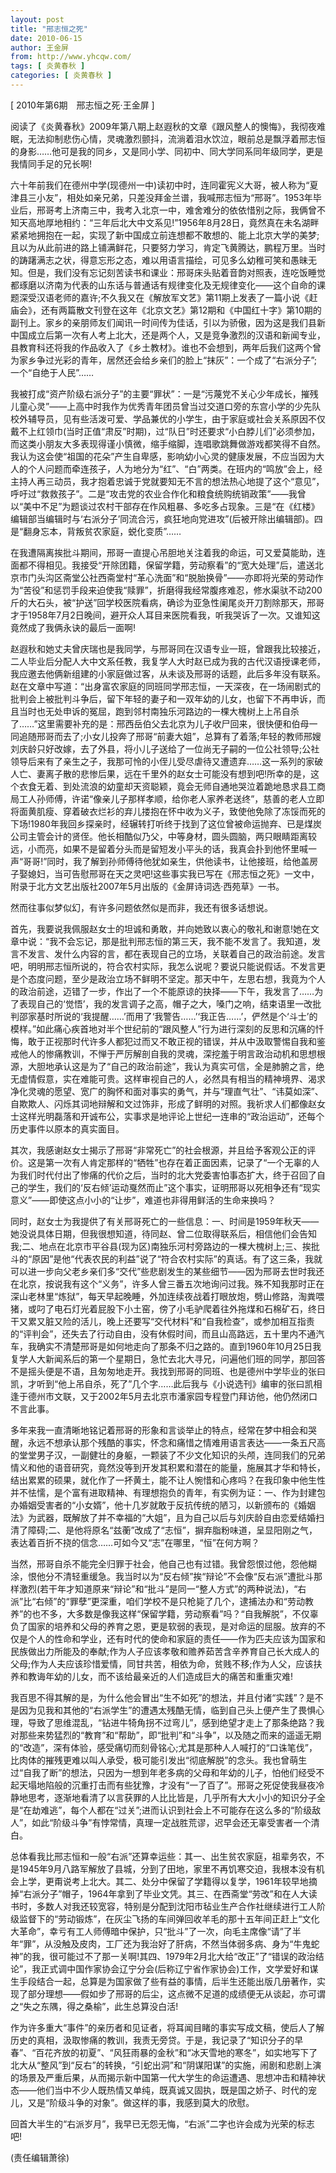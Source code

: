 ```yaml
---
layout: post
title: "邢志恒之死"
date: 2010-06-15
author: 王金屏
from: http://www.yhcqw.com/
tags: [ 炎黄春秋 ]
categories: [ 炎黄春秋 ]
---
```



[ 2010年第6期　邢志恒之死·王金屏 ]


阅读了《炎黄春秋》2009年第八期上赵遐秋的文章《跟风整人的懊悔》，我彻夜难眠，无法抑制悲伤心情，灵魂激烈颤抖，流淌着泪水饮泣，眼前总是飘浮着邢志恒的身影……他可是我的同乡，又是同小学、同初中、同大学同系同年级同学，更是我情同手足的兄长啊!


六十年前我们在德州中学(现德州一中)读初中时，连同霍宪义大哥，被人称为“夏津县三小友”，相处如亲兄弟，只差没拜金兰谱，我喊邢志恒为“邢哥”。1953年毕业后，邢哥考上济南三中，我考入北京一中，难舍难分的依依惜别之际，我俩曾不知天高地厚地相约：“三年后北大中文系见!”1956年8月28日，竟然真在未名湖畔紧紧地拥抱在一起，实现了新中国成立前连想都不敢想的、能上北京大学的美梦;且以为从此前进的路上铺满鲜花，只要努力学习，肯定飞黄腾达，鹏程万里。当时的踌躇满志之状，得意忘形之态，难以用语言描绘，可见多么幼稚可笑和愚昧无知。但是，我们没有忘记刻苦读书和课业：邢哥床头贴着音韵对照表，连吃饭睡觉都琢磨以济南为代表的山东话与普通话有规律变化及无规律变化——这个自命的课题深受汉语老师的嘉许;不久我又在《解放军文艺》第11期上发表了一篇小说《赶庙会》，还有两篇散文刊登在这年《北京文艺》第12期和《中国红十字》第10期的副刊上。家乡的亲朋师友们闻讯一时间传为佳话，引以为骄傲，因为这是我们县新中国成立后第一次有人考上北大，还是两个人，又是竞争激烈的汉语和新闻专业，县教育科还将我的作品收入了《乡土教材》。谁也不会想到，两年后我们这两个曾为家乡争过光彩的青年，居然还会给乡亲们的脸上“抹灰”：一个成了“右派分子”;一个“自绝于人民”……


我被打成“资产阶级右派分子”的主要“罪状”：一是“污蔑党不关心少年成长，摧残儿童心灵”——上高中时我作为优秀青年团员曾当过交道口旁的东宫小学的少先队校外辅导员，见有些活泼可爱、学品兼优的小学生，由于家庭或社会关系原因不仅戴不上红领巾(当时正值“肃反”时期)，过“队日”时还要求“小白脖儿们”必须参加，而这类小朋友大多表现得谨小慎微，缩手缩脚，连唱歌跳舞做游戏都笑得不自然。我认为这会使“祖国的花朵”产生自卑感，影响幼小心灵的健康发展，不应当因为大人的个人问题而牵连孩子，人为地分为“红”、“白”两类。在班内的“鸣放”会上，经主持人再三动员，我才抱着忠诚于党就要知无不言的想法热心地提了这个“意见”，呼吁过“救救孩子”。二是“攻击党的农业合作化和粮食统购统销政策”——我曾以“美中不足”为题谈过农村干部存在作风粗暴、多吃多占现象。三是“在《红楼》编辑部当编辑时与‘右派分子’同流合污，疯狂地向党进攻”(后被开除出编辑部)。四是“翻身忘本，背叛贫农家庭，蜕化变质”……


在我遭隔离挨批斗期间，邢哥一直提心吊胆地关注着我的命运，可又爱莫能助，连面都不得相见。我接受“开除团籍，保留学籍，劳动察看”的“宽大处理”后，遣送北京市门头沟区斋堂公社西斋堂村“革心洗面”和“脱胎换骨”——亦即将光荣的劳动作为“苦役”和惩罚手段来迫使我“赎罪”，折磨得我经常腹疼难忍，修水渠驮不动200斤的大石头，被“护送”回学校医院看病，确诊为亚急性阑尾炎开刀割除那天，邢哥才于1958年7月2日晚间，避开众人耳目来医院看我，听我哭诉了一次。又谁知这竟然成了我俩永诀的最后一面啊!


赵遐秋和她丈夫曾庆瑞也是我同学，与邢哥同在汉语专业一班，曾跟我比较接近，二人毕业后分配人大中文系任教，我复学人大时赵已成为我的古代汉语授课老师，我应邀去他俩新组建的小家庭做过客，从未谈及邢哥的话题，此后多年没有联系。赵在文章中写道：“出身富农家庭的同班同学邢志恒，一天深夜，在一场闹剧式的批判会上被批判斗争后，留下年轻的妻子和一双年幼的儿女，也留下不再申诉，而且当时也无处申诉的冤屈，跑到邻村南独乐河路边的一棵大槐树上上吊自杀了……”这里需要补充的是：邢西岳伯父去北京为儿子收尸回来，很快便和伯母一同追随邢哥而去了;小女儿投奔了邢哥“前妻大姐”，总算有了着落;年轻的教师邢嫂刘庆龄只好改嫁，去了外县，将小儿子送给了一位尚无子嗣的一位公社领导;公社领导后来有了亲生之子，我那可怜的小侄儿受尽虐待又遭遗弃……这一系列的家破人亡、妻离子散的悲惨后果，远在千里外的赵女士可能没有想到吧!所幸的是，这个衣食无着、到处流浪的幼童却天资聪颖，竟会无师自通地哭泣着跪地恳求县工商局工人孙师傅，许诺“像亲儿子那样孝顺，给你老人家养老送终”，慈善的老人立即将面黄肌瘦、穿着破衣烂衫的弃儿搂抱在怀中收为义子，致使他免除了冻馁而死的下场!1980年我回乡探亲时，经辗转打听终于找到了这位曾被命运抛弃、已是煤炭公司主管会计的贤侄。他长相酷似乃父，中等身材，圆头圆脑，两只眼睛距离较远，小而亮，如果不是留着分头而是留短发小平头的话，我真会扑到他怀里喊一声“哥哥!”同时，我了解到孙师傅待他犹如亲生，供他读书，让他接班，给他盖房子娶媳妇，当可告慰邢哥在天之灵吧!这些事实我已写在《邢志恒之死》一文中，附录于北方文艺出版社2007年5月出版的《金屏诗词选·西苑草》一书。

然而往事似梦似幻，有许多问题依然似是而非，我还有很多话想说。


首先，我要说我佩服赵女士的坦诚和勇敢，并向她致以衷心的敬礼和谢意!她在文章中说：“我不会忘记，那是批判邢志恒的第三天，我不能不发言了。我知道，发言不发言、发什么内容的言，都在表现自己的立场，关联着自己的政治前途。发言吧，明明邢志恒所说的，符合农村实际，我怎么说呢？要说只能说假话。不发言更是个态度问题，至少是政治立场不鲜明不坚定。那天中午，左思右想，我竟为个人的政治前途，迈错了一步，作出了一个不能原谅的抉择——下午，我发言了……为了表现自己的‘觉悟’，我的发言调子之高，帽子之大，嗓门之响，结束语里一改批判邵家基时所说的‘我提醒……’而用了‘我警告……’‘我正告……’，俨然是个‘斗士’的模样。”如此痛心疾首地对半个世纪前的“跟风整人”行为进行深刻的反思和沉痛的忏悔，敢于正视那时代许多人都犯过而又不敢正视的错误，并从中汲取警惕自我和鉴戒他人的惨痛教训，不惮于严厉解剖自我的灵魂，深挖羞于明言政治动机和思想根源，大胆地承认这是为了“自己的政治前途”，我认为真实可信，全是肺腑之言，绝无虚情假意，实在难能可贵。这样审视自己的人，必然具有相当的精神境界、渴求净化灵魂的愿望、宽广的胸怀和面对事实的勇气，并与“理直气壮”、“讳莫如深”、自欺欺人、闪烁其词地辩解和文过饰非，形成了鲜明的对照。我祈求人们都像赵女士这样光明磊落和开诚布公，实事求是地评论上世纪一连串的“政治运动”，还每个历史事件以原本的真实面目。


其次，我感谢赵女士揭示了邢哥“非常死亡”的社会根源，并且给予客观公正的评价。这是第一次有人肯定那样的“牺牲”也存在着正面因素，记录了“一个无辜的人为我们时代付出了惨痛的代价之后，当时的北大党委害怕事态扩大，终于召回了自己的学生，我们的‘反右倾’运动戛然而止”这个事实，证明邢哥以死相争还有“现实意义”——即使这点小小的“让步”，难道也非得用鲜活的生命来换吗？


同时，赵女士为我提供了有关邢哥死亡的一些信息：一、时间是1959年秋天——她没说具体日期，但我很想知道，待同赵、曾二位取得联系后，相信他们会告知我;二、地点在北京市平谷县(现为区)南独乐河村旁路边的一棵大槐树上;三、挨批斗的“原因”是他“代表农民的利益”说了“符合农村实际”的真话。有了这三条，我就可以进一步向父老乡亲们多“交代”些悲剧发生的某些细节——因为邢哥去世时我还在北京，按说我有这个“义务”，许多人曾三番五次地询问过我。殊不知我那时正在深山老林里“炼狱”，每天早起晚睡，外加连续夜战着打眼放炮，劈山修路，淘粪喂猪，或叼了电石灯光着屁股下小土窑，傍了小毛驴爬着往外拖煤和石棉矿石，终日干又累又脏又险的活儿，晚上还要写“交代材料”和“自我检查”，或参加相互指责的“评判会”，还失去了行动自由，没有休假时间，而且山高路远，五十里内不通汽车，我确实不清楚邢哥是如何地走向了那条不归之路的。直到1960年10月25日我复学人大新闻系后的第一个星期日，急忙去北大寻兄，问遍他们班的同学，那回答不是摇头便是不语，且匆匆地走开。我找到邢哥的同班、也是德州中学毕业的张曰凯，才听到“他上吊自杀，死了”几个字……此后我与《小说选刊》编审的张曰凯相逢于德州市文联，又于2002年5月去北京市潘家园专程登门拜访他，他仍然闭口不言此事。


多年来我一直清晰地铭记着邢哥的形象和言谈举止的特点，经常在梦中相会和哭醒，永远不想承认那个残酷的事实，怀念和痛惜之情难用语言表达——一条五尺高的堂堂男子汉，一副健壮的身躯，一颗装了不少文化知识的头颅，连同我们的兄弟情义和他的语音研究，竟然没等到开发其积累和潜在的能量，施展其才华和特长，结出累累的硕果，就化作了一抔黄土，能不让人惋惜和心疼吗？在我印象中他生性并不怯懦，是个富有进取精神、有理想抱负的青年，有实例为证：一、作为封建包办婚姻受害者的“小女婿”，他十几岁就敢于反抗传统的陋习，以新颁布的《婚姻法》为武器，既解放了并不幸福的“大姐”，且为自己以后与刘庆龄自由恋爱结婚扫清了障碍;二、是他将原名“兹蘅”改成了“志恒”，摒弃脂粉味道，呈显阳刚之气，表达着百折不挠的信念……可如今又“志”在哪里，“恒”在何方啊？


当然，邢哥自杀不能完全归罪于社会，他自己也有过错。我曾怨恨过他，怨他糊涂，恨他分不清轻重缓急。我当时以为“反右倾”挨“辩论”不会像“反右派”遭批斗那样激烈(若干年才知道原来“辩论”和“批斗”是同一“整人方式”的两种说法)，“右派”比“右倾”的“罪孽”更深重，咱们学校不是只枪毙了几个，逮捕法办和“劳动教养”的也不多，大多数是像我这样“保留学籍，劳动察看”吗？“自我解脱”，不仅辜负了国家的培养和父母的养育之恩，更是软弱的表现，是对命运的屈服。放弃的不仅是个人的性命和学业，还有时代的使命和家庭的责任——作为匹夫应该为国家和民族做出力所能及的奉献;作为人子应该孝敬和赡养茹苦含辛养育自己长大成人的父母;作为人夫应该珍惜爱情，同甘共苦，相依为命，贫贱不移;作为人父，应该扶养和教诲年幼的儿女，而不该给最亲近的人们造成巨大的痛苦和重重灾难!


我百思不得其解的是，为什么他会冒出“生不如死”的想法，并且付诸“实践”？是不是因为见我和其他的“右派学生”的遭遇太残酷无情，临到自己头上便产生了畏惧心理，导致了思维混乱，“钻进牛犄角拐不过弯儿”，感到绝望才走上了那条绝路？我对那些来势猛烈的“教育”和“帮助”，即“批判”和“斗争”，以及随之而来的遥遥无期的“改造”，深有体验，感受痛切而刻骨铭心;尤其是那种人人喊打的“口诛笔伐”，比肉体的摧残更难以叫人承受，极可能引发出“彻底解脱”的念头。我也曾萌生过“自我了断”的想法，只因为一想到年老多病的父母和年幼的儿子，怕他们经受不起天塌地陷般的沉重打击而有些犹豫，才没有“一了百了”。邢哥之死促使我昼夜冷静地思考，逐渐地看清了以言获罪的人比比皆是，几乎所有大大小小的知识分子全是“在劫难逃”，每个人都在“过关”;进而认识到社会上不可能存在这么多的“阶级敌人”，如此“阶级斗争”有悖常情，真理一定战胜荒谬，迟早会还无辜受害者一个清白。


总体看我比邢志恒和一般“右派”还算幸运些：其一、出生贫农家庭，祖辈务农，不是1945年9月八路军解放了县城，分到了田地，家里不再饥寒交迫，我根本没有机会上学，更甭说考上北大。其二、处分中保留了学籍得以复学，1961年较早地摘掉“右派分子”帽子，1964年拿到了毕业文凭。其三、在西斋堂“劳改”和在人大读书时，多数人对我还较宽容，特别是分配到沈阳市毡业生产合作社继续进行工人阶级监督下的“劳动锻炼”，在灰尘飞扬的车间弹回收羊毛的那十五年间正赶上“文化大革命”，幸亏有工人师傅暗中保护，只“批斗”了一次，向毛主席像“请”了半年“罪”，从没触及皮肉，工厂还为我治好了肝病，不然当体弱多病、身为“牛鬼蛇神”的我，很可能过不了那一关啊!其四、1979年2月北大给“改正”了“错误的政治结论”，我正式调中国作家协会辽宁分会(后称辽宁省作家协会)工作，文学爱好和谋生手段结合一起，总算是为国家做了些有益的事情，后半生还能出版几册著作，实现了部分理想——假如步了邢哥的后尘，这点微不足道的成绩便无从谈起，亦可谓之“失之东隅，得之桑榆”，此生总算没白活!


作为许多重大“事件”的亲历者和见证者，将耳闻目睹的事实写成文稿，使后人了解历史的真相，汲取惨痛的教训，我责无旁贷。于是，我记录了“知识分子的早春”、“百花齐放的初夏”、“风狂雨暴的金秋”和“冰天雪地的寒冬”，如实地写下了北大从“整风”到“反右”的转换，“引蛇出洞”和“阴谋阳谋”的实施，闹剧和悲剧上演的场景及严重后果，从而揭示新中国第一代大学生的命运遭遇、思想冲击和精神状态——他们当中不少人既热情又单纯，既真诚又固执，既是国之娇子、时代的宠儿，又是“阶级斗争的对象”。做这样的事，我感到莫大的欣慰。

回首大半生的“右派岁月”，我早已无怨无悔，“右派”二字也许会成为光荣的标志吧!

(责任编辑萧徐)


